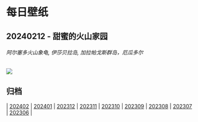 # 每日壁纸

## 20240212 - 甜蜜的火山家园

###### 阿尔塞多火山象龟, 伊莎贝拉岛, 加拉帕戈斯群岛，厄瓜多尔

![](https://www.bing.com/th?id=OHR.GiantTortoise_ZH-CN9220903689_UHD.jpg)

## 归档

| [202402](/202402/README.md)
| [202401](/202401/README.md)
| [202312](/202312/README.md)
| [202311](/202311/README.md)
| [202310](/202310/README.md)
| [202309](/202309/README.md)
| [202308](/202308/README.md)
| [202307](/202307/README.md)
| [202306](/202306/README.md)
|